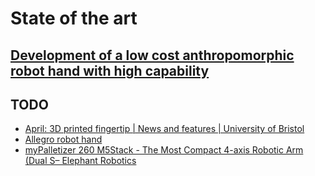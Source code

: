 # State of the art

## [Development of a low cost anthropomorphic robot hand with high capability](https://ieeexplore.ieee.org/document/6386063)

## TODO

- [April: 3D printed fingertip | News and features | University of Bristol](http://bristol.ac.uk/news/2022/april/3d-printed-fingertip.html)
- [Allegro robot hand](https://www.wonikrobotics.com/research-robot-hand)
- [myPalletizer 260 M5Stack - The Most Compact 4-axis Robotic Arm (Dual S– Elephant Robotics](https://shop.elephantrobotics.com/en-es/products/mypalletizer)